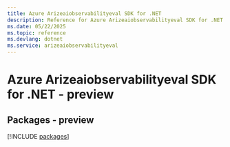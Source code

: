 ```yaml
---
title: Azure Arizeaiobservabilityeval SDK for .NET
description: Reference for Azure Arizeaiobservabilityeval SDK for .NET
ms.date: 05/22/2025
ms.topic: reference
ms.devlang: dotnet
ms.service: arizeaiobservabilityeval
---
```

# Azure Arizeaiobservabilityeval SDK for .NET - preview
## Packages - preview
[!INCLUDE [packages](arizeaiobservabilityeval-index.md)]